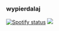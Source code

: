 ### wypierdalaj
[![Spotify status](https://spotify-github-profile.vercel.app/api/view?uid=23qizlnz47tg1we1zaguzyvtr&cover_image=true&theme=default)](https://nkcf.tk)
![](https://komarev.com/ghpvc/?username=mixedly)
